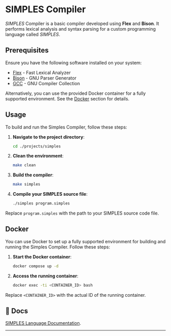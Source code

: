 # SIMPLES Compiler

*SIMPLES* Compiler is a basic compiler developed using **Flex** and **Bison**. It performs lexical analysis and syntax parsing for a custom programming language called *SIMPLES*.

## Prerequisites

Ensure you have the following software installed on your system:

- [Flex](https://github.com/westes/flex) - Fast Lexical Analyzer
- [Bison](https://www.gnu.org/software/bison/) - GNU Parser Generator
- [GCC](https://gcc.gnu.org/) - GNU Compiler Collection

Alternatively, you can use the provided Docker container for a fully supported environment. See the [Docker](#docker) section for details.

## Usage

To build and run the Simples Compiler, follow these steps:

1. **Navigate to the project directory**:
    ```sh
    cd ./projects/simples
    ```

2. **Clean the environment**:
    ```sh
    make clean
    ```

3. **Build the compiler**:
    ```sh
    make simples
    ```

4. **Compile your SIMPLES source file**:
    ```sh
    ./simples program.simples
    ```

Replace `program.simples` with the path to your SIMPLES source code file.

## Docker

You can use Docker to set up a fully supported environment for building and running the Simples Compiler. Follow these steps:

1. **Start the Docker container**:
    ```sh
    docker compose up -d
    ```

2. **Access the running container**:
    ```sh
    docker exec -ti <CONTAINER_ID> bash
    ```

Replace `<CONTAINER_ID>` with the actual ID of the running container.

## :page_facing_up: Docs

[SIMPLES Language Documentation](./projects/simples/DOC.md).


---